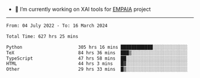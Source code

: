 - 🔭 I’m currently working on XAI tools for [EMPAIA](https://en.empaia.org/) project

---

<!--START_SECTION:waka-->

```txt
From: 04 July 2022 - To: 16 March 2024

Total Time: 627 hrs 25 mins

Python                     305 hrs 16 mins ████████████░░░░░░░░░░░░░   48.65 %
TeX                        84 hrs 36 mins  ███▒░░░░░░░░░░░░░░░░░░░░░   13.48 %
TypeScript                 47 hrs 58 mins  ██░░░░░░░░░░░░░░░░░░░░░░░   07.65 %
HTML                       44 hrs 3 mins   █▓░░░░░░░░░░░░░░░░░░░░░░░   07.02 %
Other                      29 hrs 33 mins  █▒░░░░░░░░░░░░░░░░░░░░░░░   04.71 %
```

<!--END_SECTION:waka-->
